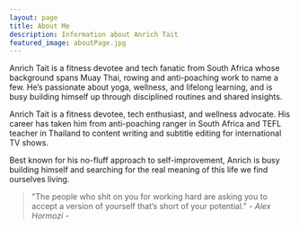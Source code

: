 ```yaml
---
layout: page
title: About Me
description: Information about Anrich Tait
featured_image: aboutPage.jpg
---
```


Anrich Tait is a fitness devotee and tech fanatic from South Africa whose background spans Muay Thai, rowing and anti-poaching work to name a few. He’s passionate about yoga, wellness, and lifelong learning, and is busy building himself up through disciplined routines and shared insights.

Anrich Tait is a fitness devotee, tech enthusiast, and wellness advocate. His career has taken him from anti-poaching ranger in South Africa and TEFL teacher in Thailand to content writing and subtitle editing for international TV shows.

Best known for his no-fluff approach to self-improvement, Anrich is busy building himself and searching for the real meaning of this life we find ourselves living.

> "The people who shit on you for working hard are asking you to accept a version of yourself that’s short of your potential." <cite>- Alex Hormozi -</cite>
